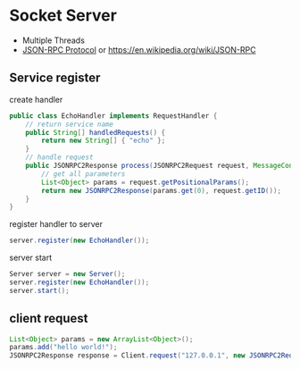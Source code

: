 # Socket Server

- Multiple Threads
- [JSON-RPC Protocol](http://www.jsonrpc.org/specification) or https://en.wikipedia.org/wiki/JSON-RPC

## Service register

create handler

```java
public class EchoHandler implements RequestHandler {
	// return service name
	public String[] handledRequests() {
		return new String[] { "echo" };
	}
	// handle request
	public JSONRPC2Response process(JSONRPC2Request request, MessageContext requestCtx) {
		// get all parameters
		List<Object> params = request.getPositionalParams();
		return new JSONRPC2Response(params.get(0), request.getID());
	}
}
```

register handler to server

```java
server.register(new EchoHandler());
```

server start

```java
Server server = new Server();
server.register(new EchoHandler());
server.start();
```

## client request

```Java
List<Object> params = new ArrayList<Object>();
params.add("hello world!");
JSONRPC2Response response = Client.request("127.0.0.1", new JSONRPC2Request("echo", params, i));
```
